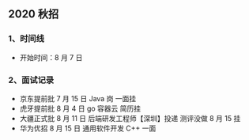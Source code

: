 ## 2020 秋招

### 1、时间线

- 开始时间：8 月 7 日

### 2、面试记录

- 京东提前批 7 月 15 日 Java 岗 一面挂
- 虎牙提前批 8 月 4 日 go 容器云 简历挂
- 大疆正式批 8 月 11 日 后端研发工程师【深圳】投递 测评没做 8 月 15 挂
- 华为优招 8 月 15 日 通用软件开发 C++ 一面



